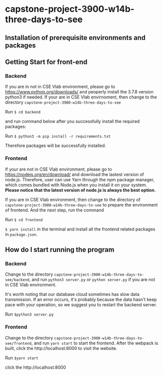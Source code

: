 # capstone-project-3900-w14b-three-days-to-see
## Installation of prerequisite environments and packages
  
  
  

## Getting Start for front-end
### Backend

If you are in not in CSE Vlab environment, please go to https://www.python.org/downloads/ and peoperly install the 3.7.8 version python3 if needed. If your are in CSE Vlab envirnoment, then change to the directory `capstone-project-3900-w14b-three-days-to-see`

Run `$ cd backend`

and run command below after you successfully install the required packages:

Run `$ python3 -m pip install -r requirements.txt`

Therefore packages will be successfully installed.
  
### Frontend

If your are not in CSE Vlab environment, please go to https://nodejs.org/en/download/ and download the lastest version of node.js. Therefore, user can use Yarn through the npm package manager, which comes bundled with Node.js when you install it on your system. **Please notice that the latest version of node.js is always the best option.**

If you are in CSE Vlab environment, then change to the directory of `capstone-project-3900-w14b-three-days-to-see` to prepare the environment of frontend. And the next step, run the command

Run `$ cd frontend`

`$ yarn install` in the terminal and install all the frontend related packages in `package.json`.

## How do I start running the program

### Backend

Change to the directory `capstone-project-3900-w14b-three-days-to-see/backend`, and run `python3 server.py` or `python server.py` if you are not in CSE Vlab environment.

It's worth noting that our database cloud sometimes has slow data transmission. If an error occurs, it's probably because the data hasn't keep pace with your operation, so we suggest you to restart the backend server.

Run  `$python3 server.py`

### Frontend

Change to the directory `capstone-project-3900-w14b-three-days-to-see/frontend`, and run `yarn start` to start the frontend. After the webpack is built, click the http://localhost:8000 to visit the website.

Run  `$yarn start`

click the http://localhost:8000
